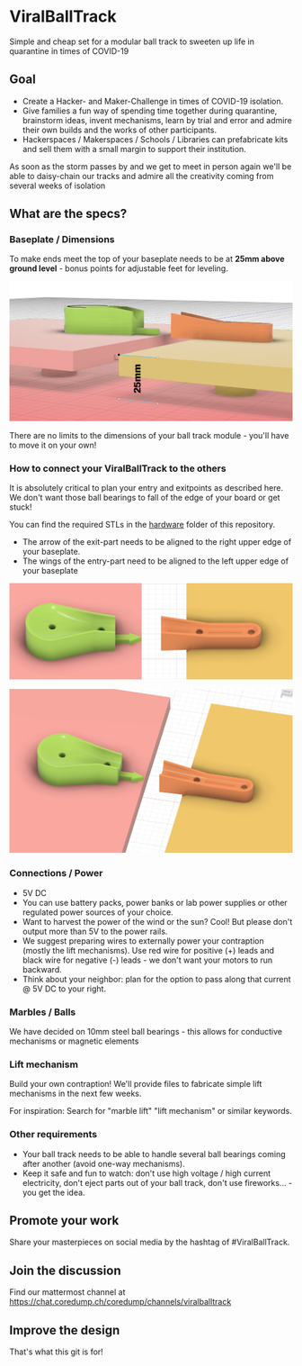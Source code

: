 # ViralBallTrack
Simple and cheap set for a modular ball track to sweeten up life in quarantine in times of COVID-19

## Goal
- Create a Hacker- and Maker-Challenge in times of COVID-19 isolation.
- Give families a fun way of spending time together during quarantine, brainstorm ideas, invent mechanisms, learn by trial and error and admire their own builds and the works of other participants.
- Hackerspaces / Makerspaces / Schools / Libraries can prefabricate kits and sell them with a small margin to support their institution.

As soon as the storm passes by and we get to meet in person again we'll be able to daisy-chain our tracks and admire all the creativity coming from several weeks of isolation

## What are the specs?

### Baseplate / Dimensions
To make ends meet the top of your baseplate needs to be at **25mm above ground level** - bonus points for adjustable feet for leveling.

![Level of baseplate](documentation/images/TopBaseplate.png?raw=true "Top of baseplate needs to be 25mm above ground")

There are no limits to the dimensions of your ball track module - you'll have to move it on your own!

### How to connect your ViralBallTrack to the others
It is absolutely critical to plan your entry and exitpoints as described here. We don't want those ball bearings to fall of the edge of your board or get stuck!

You can find the required STLs in the [hardware](hardware/entry-exit) folder of this repository. 

- The arrow of the exit-part needs to be aligned to the right upper edge of your baseplate. 
- The wings of the entry-part need to be aligned to the left upper edge of your baseplate

![Alignment of connector](documentation/images/Connector-top.png?raw=true "Alignment of connector")

![Alignment of connector 3D](documentation/images/Connector-Projection.png?raw=true "Alignment of connector oblique")

### Connections / Power
- 5V DC
- You can use battery packs, power banks or lab power supplies or other regulated power sources of your choice.
- Want to harvest the power of the wind or the sun? Cool! But please don't output more than 5V to the power rails.
- We suggest preparing wires to externally power your contraption (mostly the lift mechanisms). Use red wire for positive (+) leads and black wire for negative (-) leads - we don't want your motors to run backward.
- Think about your neighbor: plan for the option to pass along that current @ 5V DC to your right.

### Marbles / Balls
We have decided on 10mm steel ball bearings - this allows for conductive mechanisms or magnetic elements

### Lift mechanism
Build your own contraption! We'll provide files to fabricate simple lift mechanisms in the next few weeks.

For inspiration: Search for "marble lift" "lift mechanism" or similar keywords.

### Other requirements
- Your ball track needs to be able to handle several ball bearings coming after another (avoid one-way mechanisms).
- Keep it safe and fun to watch: don't use high voltage / high current electricity, don't eject parts out of your ball track, don't use fireworks... - you get the idea.

## Promote your work
Share your masterpieces on social media by the hashtag of #ViralBallTrack. 

## Join the discussion
Find our mattermost channel at https://chat.coredump.ch/coredump/channels/viralballtrack

## Improve the design
That's what this git is for!
